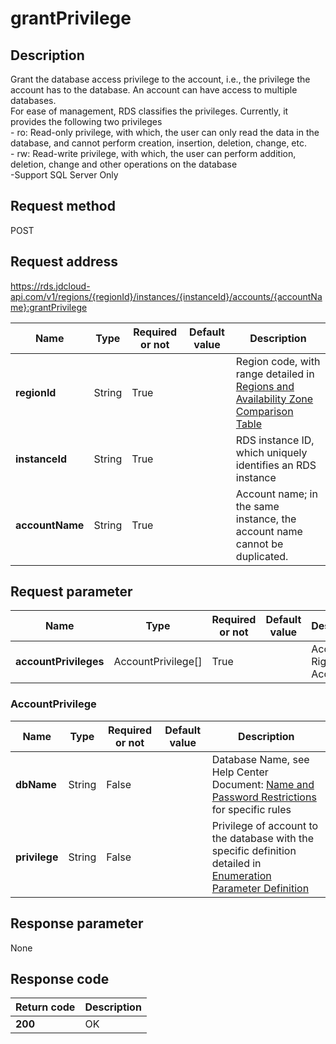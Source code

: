 # grantPrivilege


## Description
Grant the database access privilege to the account, i.e., the privilege the account has to the database. An account can have access to multiple databases. <br>For ease of management, RDS classifies the privileges. Currently, it provides the following two privileges<br>- ro: Read-only privilege, with which, the user can only read the data in the database, and cannot perform creation, insertion, deletion, change, etc. <br>- rw: Read-write privilege, with which, the user can perform addition, deletion, change and other operations on the database<br>-Support SQL Server Only

## Request method
POST

## Request address
https://rds.jdcloud-api.com/v1/regions/{regionId}/instances/{instanceId}/accounts/{accountName}:grantPrivilege

|Name|Type|Required or not|Default value|Description|
|---|---|---|---|---|
|**regionId**|String|True| |Region code, with range detailed in [Regions and Availability Zone Comparison Table](../Enum-Definitions/Regions-AZ.md)|
|**instanceId**|String|True| |RDS instance ID, which uniquely identifies an RDS instance|
|**accountName**|String|True| |Account name; in the same instance, the account name cannot be duplicated.|

## Request parameter
|Name|Type|Required or not|Default value|Description|
|---|---|---|---|---|
|**accountPrivileges**|AccountPrivilege[]|True| |Access Right to the Account|

### AccountPrivilege
|Name|Type|Required or not|Default value|Description|
|---|---|---|---|---|
|**dbName**|String|False| |Database Name, see Help Center Document: [Name and Password Restrictions](../../../documentation/Database-and-Cache-Service/RDS/Introduction/Restrictions/SQLServer-Restrictions.md) for specific rules|
|**privilege**|String|False| |Privilege of account to the database with the specific definition detailed in [Enumeration Parameter Definition](../Enum-Definitions/Enum-Definitions.md)|

## Response parameter
None


## Response code
|Return code|Description|
|---|---|
|**200**|OK|
